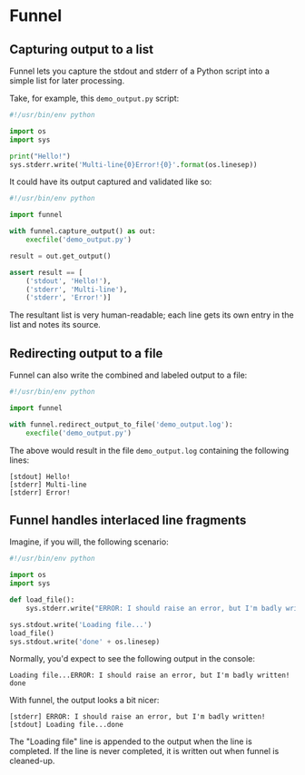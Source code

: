 Funnel
======

Capturing output to a list
--------------------------

Funnel lets you capture the stdout and stderr of a Python script into a simple list for later processing.

Take, for example, this `demo_output.py` script:

```python
#!/usr/bin/env python

import os
import sys

print("Hello!")
sys.stderr.write('Multi-line{0}Error!{0}'.format(os.linesep))
```

It could have its output captured and validated like so:

```python
#!/usr/bin/env python

import funnel

with funnel.capture_output() as out:
    execfile('demo_output.py')

result = out.get_output()

assert result == [
    ('stdout', 'Hello!'),
    ('stderr', 'Multi-line'),
    ('stderr', 'Error!')]
```

The resultant list is very human-readable; each line gets its own entry in the list and notes its source.


Redirecting output to a file
----------------------------

Funnel can also write the combined and labeled output to a file:

```python
#!/usr/bin/env python

import funnel

with funnel.redirect_output_to_file('demo_output.log'):
    execfile('demo_output.py')
```

The above would result in the file `demo_output.log` containing the following lines:

    [stdout] Hello!
    [stderr] Multi-line
    [stderr] Error!


Funnel handles interlaced line fragments
----------------------------------------

Imagine, if you will, the following scenario:

```python
#!/usr/bin/env python

import os
import sys

def load_file():
    sys.stderr.write("ERROR: I should raise an error, but I'm badly written!" + os.linesep)

sys.stdout.write('Loading file...')
load_file()
sys.stdout.write('done' + os.linesep)
```

Normally, you'd expect to see the following output in the console:

    Loading file...ERROR: I should raise an error, but I'm badly written!
    done

With funnel, the output looks a bit nicer:

    [stderr] ERROR: I should raise an error, but I'm badly written!
    [stdout] Loading file...done

The "Loading file" line is appended to the output when the line is completed. If the line is never completed, it is written out when funnel is cleaned-up.
